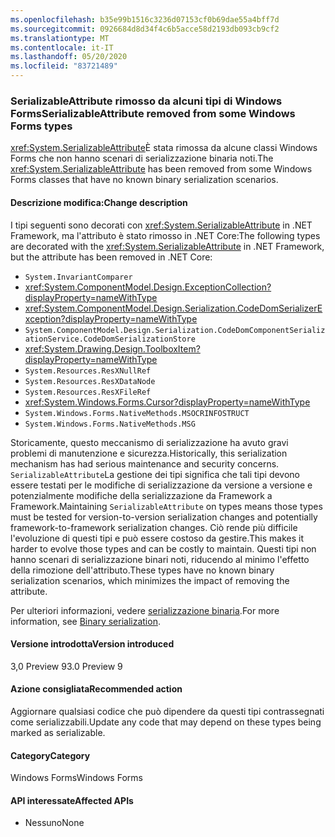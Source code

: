 ```yaml
---
ms.openlocfilehash: b35e99b1516c3236d07153cf0b69dae55a4bff7d
ms.sourcegitcommit: 0926684d8d34f4c6b5acce58d2193db093cb9cf2
ms.translationtype: MT
ms.contentlocale: it-IT
ms.lasthandoff: 05/20/2020
ms.locfileid: "83721489"
---
```

### <a name="serializableattribute-removed-from-some-windows-forms-types"></a><span data-ttu-id="6d097-101">SerializableAttribute rimosso da alcuni tipi di Windows Forms</span><span class="sxs-lookup"><span data-stu-id="6d097-101">SerializableAttribute removed from some Windows Forms types</span></span>

<span data-ttu-id="6d097-102"><xref:System.SerializableAttribute>È stata rimossa da alcune classi Windows Forms che non hanno scenari di serializzazione binaria noti.</span><span class="sxs-lookup"><span data-stu-id="6d097-102">The <xref:System.SerializableAttribute> has been removed from some Windows Forms classes that have no known binary serialization scenarios.</span></span>

#### <a name="change-description"></a><span data-ttu-id="6d097-103">Descrizione modifica:</span><span class="sxs-lookup"><span data-stu-id="6d097-103">Change description</span></span>

<span data-ttu-id="6d097-104">I tipi seguenti sono decorati con <xref:System.SerializableAttribute> in .NET Framework, ma l'attributo è stato rimosso in .NET Core:</span><span class="sxs-lookup"><span data-stu-id="6d097-104">The following types are decorated with the <xref:System.SerializableAttribute> in .NET Framework, but the attribute has been removed in .NET Core:</span></span>

- `System.InvariantComparer`
- <xref:System.ComponentModel.Design.ExceptionCollection?displayProperty=nameWithType>
- <xref:System.ComponentModel.Design.Serialization.CodeDomSerializerException?displayProperty=nameWithType>
- `System.ComponentModel.Design.Serialization.CodeDomComponentSerializationService.CodeDomSerializationStore`
- <xref:System.Drawing.Design.ToolboxItem?displayProperty=nameWithType>
- `System.Resources.ResXNullRef`
- `System.Resources.ResXDataNode`
- `System.Resources.ResXFileRef`
- <xref:System.Windows.Forms.Cursor?displayProperty=nameWithType>
- `System.Windows.Forms.NativeMethods.MSOCRINFOSTRUCT`
- `System.Windows.Forms.NativeMethods.MSG`

<span data-ttu-id="6d097-105">Storicamente, questo meccanismo di serializzazione ha avuto gravi problemi di manutenzione e sicurezza.</span><span class="sxs-lookup"><span data-stu-id="6d097-105">Historically, this serialization mechanism has had serious maintenance and security concerns.</span></span> <span data-ttu-id="6d097-106">`SerializableAttribute`La gestione dei tipi significa che tali tipi devono essere testati per le modifiche di serializzazione da versione a versione e potenzialmente modifiche della serializzazione da Framework a Framework.</span><span class="sxs-lookup"><span data-stu-id="6d097-106">Maintaining `SerializableAttribute` on types means those types must be tested for version-to-version serialization changes and potentially framework-to-framework serialization changes.</span></span> <span data-ttu-id="6d097-107">Ciò rende più difficile l'evoluzione di questi tipi e può essere costoso da gestire.</span><span class="sxs-lookup"><span data-stu-id="6d097-107">This makes it harder to evolve those types and can be costly to maintain.</span></span> <span data-ttu-id="6d097-108">Questi tipi non hanno scenari di serializzazione binari noti, riducendo al minimo l'effetto della rimozione dell'attributo.</span><span class="sxs-lookup"><span data-stu-id="6d097-108">These types have no known binary serialization scenarios, which minimizes the impact of removing the attribute.</span></span>

<span data-ttu-id="6d097-109">Per ulteriori informazioni, vedere [serializzazione binaria](~/docs/standard/serialization/binary-serialization.md).</span><span class="sxs-lookup"><span data-stu-id="6d097-109">For more information, see [Binary serialization](~/docs/standard/serialization/binary-serialization.md).</span></span>

#### <a name="version-introduced"></a><span data-ttu-id="6d097-110">Versione introdotta</span><span class="sxs-lookup"><span data-stu-id="6d097-110">Version introduced</span></span>

<span data-ttu-id="6d097-111">3,0 Preview 9</span><span class="sxs-lookup"><span data-stu-id="6d097-111">3.0 Preview 9</span></span>

#### <a name="recommended-action"></a><span data-ttu-id="6d097-112">Azione consigliata</span><span class="sxs-lookup"><span data-stu-id="6d097-112">Recommended action</span></span>

<span data-ttu-id="6d097-113">Aggiornare qualsiasi codice che può dipendere da questi tipi contrassegnati come serializzabili.</span><span class="sxs-lookup"><span data-stu-id="6d097-113">Update any code that may depend on these types being marked as serializable.</span></span>

#### <a name="category"></a><span data-ttu-id="6d097-114">Category</span><span class="sxs-lookup"><span data-stu-id="6d097-114">Category</span></span>

<span data-ttu-id="6d097-115">Windows Forms</span><span class="sxs-lookup"><span data-stu-id="6d097-115">Windows Forms</span></span>

#### <a name="affected-apis"></a><span data-ttu-id="6d097-116">API interessate</span><span class="sxs-lookup"><span data-stu-id="6d097-116">Affected APIs</span></span>

- <span data-ttu-id="6d097-117">Nessuno</span><span class="sxs-lookup"><span data-stu-id="6d097-117">None</span></span>

<!--

#### Affected APIs

- Not detectable via API analysis

-->
